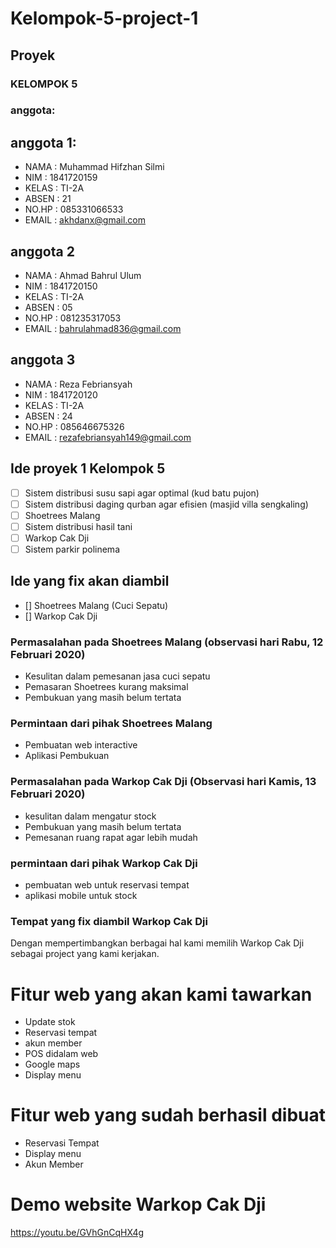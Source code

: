 # Kelompok-5-project-1
## Proyek

### KELOMPOK 5

### anggota:

## anggota 1:
- NAMA  : Muhammad Hifzhan Silmi
- NIM   : 1841720159
- KELAS : TI-2A
- ABSEN : 21
- NO.HP : 085331066533
- EMAIL : akhdanx@gmail.com

## anggota 2
- NAMA  : Ahmad Bahrul Ulum
- NIM   : 1841720150
- KELAS : TI-2A
- ABSEN : 05
- NO.HP : 081235317053
- EMAIL : bahrulahmad836@gmail.com

## anggota 3
- NAMA  : Reza Febriansyah
- NIM   : 1841720120
- KELAS : TI-2A
- ABSEN : 24
- NO.HP : 085646675326
- EMAIL : rezafebriansyah149@gmail.com

## Ide proyek 1 Kelompok 5
- [ ] Sistem distribusi susu sapi agar optimal (kud batu pujon)
- [ ] Sistem distribusi daging qurban agar efisien (masjid villa sengkaling)
- [ ] Shoetrees Malang
- [ ] Sistem distribusi hasil tani
- [ ] Warkop Cak Dji
- [ ] Sistem parkir polinema

## Ide yang fix akan diambil
- [] Shoetrees Malang (Cuci Sepatu)
- [] Warkop Cak Dji

### Permasalahan pada Shoetrees Malang (observasi hari Rabu, 12 Februari 2020)
- Kesulitan dalam pemesanan jasa cuci sepatu
- Pemasaran Shoetrees kurang maksimal
- Pembukuan yang masih belum tertata

### Permintaan dari pihak Shoetrees Malang
- Pembuatan web interactive
- Aplikasi Pembukuan

### Permasalahan pada Warkop Cak Dji (Observasi hari Kamis, 13 Februari 2020)
- kesulitan dalam mengatur stock 
- Pembukuan yang masih belum tertata
- Pemesanan ruang rapat agar lebih mudah

### permintaan dari pihak Warkop Cak Dji
- pembuatan web untuk reservasi tempat
- aplikasi mobile untuk stock

### Tempat yang fix diambil Warkop Cak Dji
Dengan mempertimbangkan berbagai hal kami memilih Warkop Cak Dji sebagai project yang kami kerjakan.

# Fitur web yang akan kami tawarkan
- Update stok
- Reservasi tempat
- akun member
- POS didalam web
- Google maps
- Display menu

# Fitur web yang sudah berhasil dibuat
- Reservasi Tempat
- Display menu
- Akun Member

# Demo website Warkop Cak Dji
https://youtu.be/GVhGnCqHX4g
